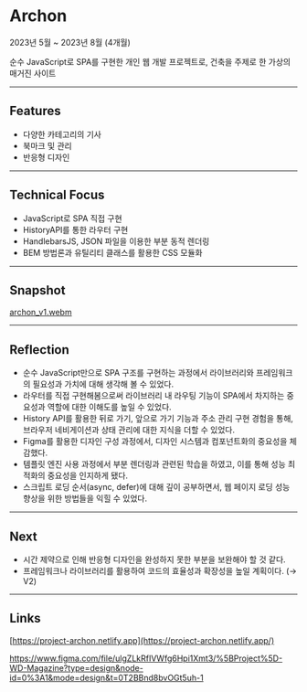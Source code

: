 # Archon

2023년 5월 ~ 2023년 8월 (4개월)

순수 JavaScript로 SPA를 구현한 개인 웹 개발 프로젝트로, 건축을 주제로 한 가상의 매거진 사이트

---

## Features

- 다양한 카테고리의 기사
- 북마크 및 관리
- 반응형 디자인

---

## Technical Focus

- JavaScript로 SPA 직접 구현
- HistoryAPI를 통한 라우터 구현
- HandlebarsJS, JSON 파일을 이용한 부분 동적 렌더링
- BEM 방법론과 유틸리티 클래스를 활용한 CSS 모듈화

---

## Snapshot

[archon_v1.webm](https://prod-files-secure.s3.us-west-2.amazonaws.com/948c4e5b-3d9c-4aaf-a479-ce4f43da36bb/3c635bc7-a549-47a3-a017-4cf5038cd018/archon_v1.webm)

---

## Reflection

- 순수 JavaScript만으로 SPA 구조를 구현하는 과정에서 라이브러리와 프레임워크의 필요성과 가치에 대해 생각해 볼 수 있었다.
- 라우터를 직접 구현해봄으로써 라이브러리 내 라우팅 기능이 SPA에서 차지하는 중요성과 역할에 대한 이해도를 높일 수 있었다.
- History API를 활용한 뒤로 가기, 앞으로 가기 기능과 주소 관리 구현 경험을 통해, 브라우저 네비게이션과 상태 관리에 대한 지식을 더할 수 있었다.
- Figma를 활용한 디자인 구성 과정에서, 디자인 시스템과 컴포넌트화의 중요성을 체감했다.
- 템플릿 엔진 사용 과정에서 부분 렌더링과 관련된 학습을 하였고, 이를 통해 성능 최적화의 중요성을 인지하게 됐다.
- 스크립트 로딩 순서(async, defer)에 대해 깊이 공부하면서, 웹 페이지 로딩 성능 향상을 위한 방법들을 익힐 수 있었다.

---

## Next

- 시간 제약으로 인해 반응형 디자인을 완성하지 못한 부분을 보완해야 할 것 같다.
- 프레임워크나 라이브러리를 활용하여 코드의 효율성과 확장성을 높일 계획이다. (→ V2)

---

## Links

[https://project-archon.netlify.app](https://project-archon.netlify.app/)

https://www.figma.com/file/ulgZLkRfIVWfg6Hpi1Xmt3/%5BProject%5D-WD-Magazine?type=design&node-id=0%3A1&mode=design&t=0T2BBnd8bvOGt5uh-1
